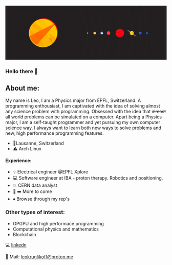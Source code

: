 ![..](https://github.com/leokruglikov/leokruglikov/blob/main/352042nn.jpg)
### Hello there 👋
## About me: 
My name is Leo, I am a Physics major from EPFL, Switzerland. A programming enthousiast, I am captivated with the idea of solving almost any science problem with programming. Obsessed with the idea that ~~almost~~ all world problems can be simulated on a computer. 
Apart being a Physics major, I am a self-taught programmer and yet pursuing my own computer science way. I always want to learn both new ways to solve problems and new, high performance programming features. 
- 📍Lausanne, Switzerland
- ⚠️ Arch Linux


#### Experience:
- :bulb: Electrical engineer @EPFL Xplore
- 💻 Software engineer at IBA - proton therapy. Robotics and positioning.
- 💥 CERN data analyst
- 🙏 :arrow_right: More to come
- ♦️ Browse through my rep's

### Other types of interest:
- GPGPU and high performace programming
- Computational physics and mathematics
- Blockchain

:computer: [linkedn](www.linkedin.com/in/leo-kruglikov-47b028150)

:email: Mail: leokruglikoff@proton.me

<!--
**leokruglikov/leokruglikov** is a ✨ _special_ ✨ repository because its `README.md` (this file) appears on your GitHub profile.

Here are some ideas to get you started:

- 🔭 I’m currently working on ...
- 🌱 I’m currently learning ...
- 👯 I’m looking to collaborate on ...
- 🤔 I’m looking for help with ...
- 💬 Ask me about ...
- 📫 How to reach me: ...
- 😄 Pronouns: ...
- ⚡ Fun fact: ...
-->
